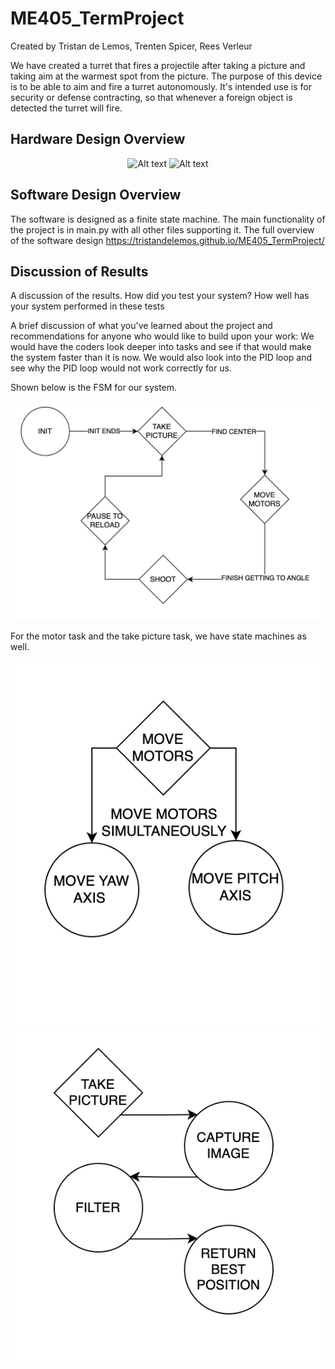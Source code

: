 # ME405_TermProject
Created by Tristan de Lemos, Trenten Spicer, Rees Verleur

We have created a turret that fires a projectile after taking a picture and taking aim at the warmest spot from the picture. The purpose of this device is to be able to aim and fire a turret autonomously. It's intended use is for security or defense contracting, so that whenever a foreign object is detected the turret will fire.

## Hardware Design Overview

<div align="center">
  <img src="/hardware1.HEIC" alt="Alt text">
  <img src="/hardware2.HEIC" alt="Alt text">
</div>


## Software Design Overview

The software is designed as a finite state machine. The main functionality of the project is in main.py with all other files supporting it.
The full overview of the software design 
https://tristandelemos.github.io/ME405_TermProject/


## Discussion of Results

A discussion of the results.  How did you test your system?  How well has your system performed in these tests


A brief discussion of what you've learned about the project and recommendations for anyone who would like to build upon your work:
We would have the coders look deeper into tasks and see if that would make the system faster than it is now. We would also look into the PID loop and see why the PID loop would not work correctly for us.

Shown below is the FSM for our system.

![alt text](state_diagram.png)

For the motor task and the take picture task, we have state machines as well.

![alt text](motor_task.png)
![alt text](picture_task.png)
